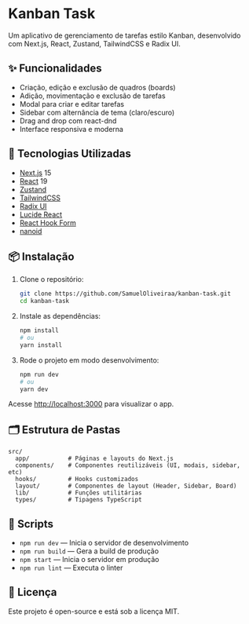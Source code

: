 # Kanban Task

Um aplicativo de gerenciamento de tarefas estilo Kanban, desenvolvido com Next.js, React, Zustand, TailwindCSS e Radix UI.

## ✨ Funcionalidades

- Criação, edição e exclusão de quadros (boards)
- Adição, movimentação e exclusão de tarefas
- Modal para criar e editar tarefas
- Sidebar com alternância de tema (claro/escuro)
- Drag and drop com react-dnd
- Interface responsiva e moderna

## 🚀 Tecnologias Utilizadas

- [Next.js](https://nextjs.org/) 15
- [React](https://react.dev/) 19
- [Zustand](https://zustand-demo.pmnd.rs/)
- [TailwindCSS](https://tailwindcss.com/)
- [Radix UI](https://www.radix-ui.com/)
- [Lucide React](https://lucide.dev/)
- [React Hook Form](https://react-hook-form.com/)
- [nanoid](https://github.com/ai/nanoid)

## 📦 Instalação

1. Clone o repositório:
   ```bash
   git clone https://github.com/SamuelOliveiraa/kanban-task.git
   cd kanban-task
   ```
2. Instale as dependências:
   ```bash
   npm install
   # ou
   yarn install
   ```
3. Rode o projeto em modo desenvolvimento:
   ```bash
   npm run dev
   # ou
   yarn dev
   ```

Acesse [http://localhost:3000](http://localhost:3000) para visualizar o app.

## 🗂 Estrutura de Pastas

```
src/
  app/           # Páginas e layouts do Next.js
  components/    # Componentes reutilizáveis (UI, modais, sidebar, etc)
  hooks/         # Hooks customizados
  layout/        # Componentes de layout (Header, Sidebar, Board)
  lib/           # Funções utilitárias
  types/         # Tipagens TypeScript
```

## 📝 Scripts

- `npm run dev` — Inicia o servidor de desenvolvimento
- `npm run build` — Gera a build de produção
- `npm start` — Inicia o servidor em produção
- `npm run lint` — Executa o linter

## 📄 Licença

Este projeto é open-source e está sob a licença MIT.
